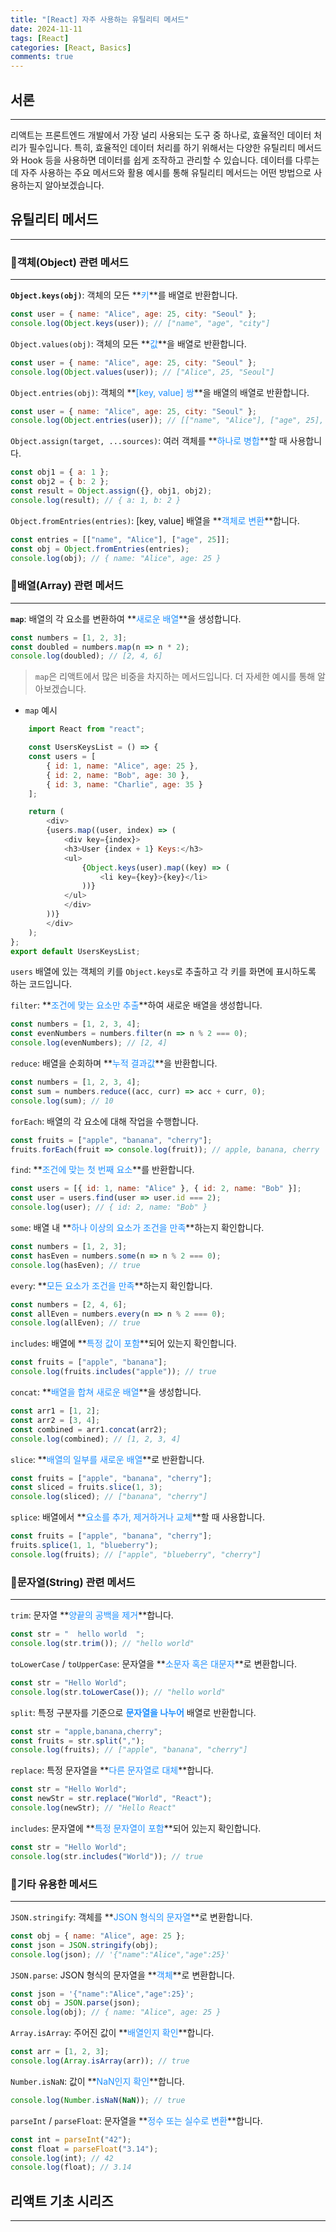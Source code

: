 ```yaml
---
title: "[React] 자주 사용하는 유틸리티 메서드"
date: 2024-11-11
tags: [React]
categories: [React, Basics]
comments: true
---
```


## 서론
---
리액트는 프론트엔드 개발에서 가장 널리 사용되는 도구 중 하나로, 효율적인 데이터 처리가 필수입니다. 특히, 효율적인 데이터 처리를 하기 위해서는 다양한 유틸리티 메서드와 Hook 등을 사용하면 데이터를 쉽게 조작하고 관리할 수 있습니다. 데이터를 다루는 데 자주 사용하는 주요 메서드와 활용 예시를 통해 유틸리티 메서드는 어떤 방법으로 사용하는지 알아보겠습니다.

## 유틸리티 메서드
---
### 📌객체(Object) 관련 메서드
---
**`Object.keys(obj)`**: 객체의 모든 **<font color='#1E90FF'>키</font>**를 배열로 반환합니다.
```javascript
const user = { name: "Alice", age: 25, city: "Seoul" };
console.log(Object.keys(user)); // ["name", "age", "city"]
```
`Object.values(obj)`: 객체의 모든 **<font color='#1E90FF'>값</font>**을 배열로 반환합니다.
```javascript
const user = { name: "Alice", age: 25, city: "Seoul" };
console.log(Object.values(user)); // ["Alice", 25, "Seoul"]
```
`Object.entries(obj)`: 객체의 **<font color='#1E90FF'>[key, value] 쌍</font>**을 배열의 배열로 반환합니다.
```javascript
const user = { name: "Alice", age: 25, city: "Seoul" };
console.log(Object.entries(user)); // [["name", "Alice"], ["age", 25], ["city", "Seoul"]]
```
`Object.assign(target, ...sources)`: 여러 객체를 **<font color='#1E90FF'>하나로 병합</font>**할 때 사용합니다.
```javascript
const obj1 = { a: 1 };
const obj2 = { b: 2 };
const result = Object.assign({}, obj1, obj2);
console.log(result); // { a: 1, b: 2 }
```
`Object.fromEntries(entries)`: [key, value] 배열을 **<font color='#1E90FF'>객체로 변환</font>**합니다.
```javascript
const entries = [["name", "Alice"], ["age", 25]];
const obj = Object.fromEntries(entries);
console.log(obj); // { name: "Alice", age: 25 }
```
### 📌배열(Array) 관련 메서드
---
**`map`**: 배열의 각 요소를 변환하여 **<font color='#1E90FF'>새로운 배열</font>**을 생성합니다.
```javascript
const numbers = [1, 2, 3];
const doubled = numbers.map(n => n * 2);
console.log(doubled); // [2, 4, 6]
```
> `map`은 리액트에서 많은 비중을 차지하는 메서드입니다. 더 자세한 예시를 통해 알아보겠습니다.

+ `map` 예시
```javascript
    import React from "react";

    const UsersKeysList = () => {
    const users = [
        { id: 1, name: "Alice", age: 25 },
        { id: 2, name: "Bob", age: 30 },
        { id: 3, name: "Charlie", age: 35 }
    ];

    return (
        <div>
        {users.map((user, index) => (
            <div key={index}>
            <h3>User {index + 1} Keys:</h3>
            <ul>
                {Object.keys(user).map((key) => (
                    <li key={key}>{key}</li>
                ))}
            </ul>
            </div>
        ))}
        </div>
    );
};
export default UsersKeysList;
```
`users` 배열에 있는 객체의 키를 `Object.keys`로 추출하고 각 키를 화면에 표시하도록 하는 코드입니다.

`filter`: **<font color='#1E90FF'>조건에 맞는 요소만 추출</font>**하여 새로운 배열을 생성합니다.
```javascript
const numbers = [1, 2, 3, 4];
const evenNumbers = numbers.filter(n => n % 2 === 0);
console.log(evenNumbers); // [2, 4]
```
`reduce`: 배열을 순회하며 **<font color='#1E90FF'>누적 결과값</font>**을 반환합니다.
```javascript
const numbers = [1, 2, 3, 4];
const sum = numbers.reduce((acc, curr) => acc + curr, 0);
console.log(sum); // 10
```
`forEach`: 배열의 각 요소에 대해 작업을 수행합니다.
```javascript
const fruits = ["apple", "banana", "cherry"];
fruits.forEach(fruit => console.log(fruit)); // apple, banana, cherry
```
`find`: **<font color='#1E90FF'>조건에 맞는 첫 번째 요소</font>**를 반환합니다.
```javascript
const users = [{ id: 1, name: "Alice" }, { id: 2, name: "Bob" }];
const user = users.find(user => user.id === 2);
console.log(user); // { id: 2, name: "Bob" }
```
`some`: 배열 내 **<font color='#1E90FF'>하나 이상의 요소가 조건을 만족</font>**하는지 확인합니다.
```javascript
const numbers = [1, 2, 3];
const hasEven = numbers.some(n => n % 2 === 0);
console.log(hasEven); // true
```
`every`: **<font color='#1E90FF'>모든 요소가 조건을 만족</font>**하는지 확인합니다.
```javascript
const numbers = [2, 4, 6];
const allEven = numbers.every(n => n % 2 === 0);
console.log(allEven); // true
```
`includes`: 배열에 **<font color='#1E90FF'>특정 값이 포함</font>**되어 있는지 확인합니다.
```javascript
const fruits = ["apple", "banana"];
console.log(fruits.includes("apple")); // true
```
`concat`: **<font color='#1E90FF'>배열을 합쳐 새로운 배열</font>**을 생성합니다.
```javascript
const arr1 = [1, 2];
const arr2 = [3, 4];
const combined = arr1.concat(arr2);
console.log(combined); // [1, 2, 3, 4]
```
`slice`: **<font color='#1E90FF'>배열의 일부를 새로운 배열</font>**로 반환합니다.
```javascript
const fruits = ["apple", "banana", "cherry"];
const sliced = fruits.slice(1, 3);
console.log(sliced); // ["banana", "cherry"]
```
`splice`: 배열에서 **<font color='#1E90FF'>요소를 추가, 제거하거나 교체</font>**할 때 사용합니다.
```javascript
const fruits = ["apple", "banana", "cherry"];
fruits.splice(1, 1, "blueberry");
console.log(fruits); // ["apple", "blueberry", "cherry"]
```
### 📌문자열(String) 관련 메서드
---
`trim`: 문자열 **<font color='#1E90FF'>양끝의 공백을 제거</font>**합니다.
```javascript
const str = "  hello world  ";
console.log(str.trim()); // "hello world"
```
`toLowerCase` / `toUpperCase`: 문자열을 **<font color='#1E90FF'>소문자 혹은 대문자</font>**로 변환합니다.
```javascript
const str = "Hello World";
console.log(str.toLowerCase()); // "hello world"
```
`split`: 특정 구분자를 기준으로 **<font color='#1E90FF'>문자열을 나누어</font>** 배열로 반환합니다.
```javascript
const str = "apple,banana,cherry";
const fruits = str.split(",");
console.log(fruits); // ["apple", "banana", "cherry"]
```
`replace`: 특정 문자열을 **<font color='#1E90FF'>다른 문자열로 대체</font>**합니다.
```javascript
const str = "Hello World";
const newStr = str.replace("World", "React");
console.log(newStr); // "Hello React"
```
`includes`: 문자열에 **<font color='#1E90FF'>특정 문자열이 포함</font>**되어 있는지 확인합니다.
```javascript
const str = "Hello World";
console.log(str.includes("World")); // true
```
### 📌기타 유용한 메서드
---
`JSON.stringify`: 객체를 **<font color='#1E90FF'>JSON 형식의 문자열</font>**로 변환합니다.
```javascript
const obj = { name: "Alice", age: 25 };
const json = JSON.stringify(obj);
console.log(json); // '{"name":"Alice","age":25}'
```
`JSON.parse`: JSON 형식의 문자열을 **<font color='#1E90FF'>객체</font>**로 변환합니다.
```javascript
const json = '{"name":"Alice","age":25}';
const obj = JSON.parse(json);
console.log(obj); // { name: "Alice", age: 25 }
```
`Array.isArray`: 주어진 값이 **<font color='#1E90FF'>배열인지 확인</font>**합니다.
```javascript
const arr = [1, 2, 3];
console.log(Array.isArray(arr)); // true
```
`Number.isNaN`: 값이 **<font color='#1E90FF'>NaN인지 확인</font>**합니다.
```javascript
console.log(Number.isNaN(NaN)); // true
```
`parseInt` / `parseFloat`: 문자열을 **<font color='#1E90FF'>정수 또는 실수로 변환</font>**합니다.
```javascript
const int = parseInt("42");
const float = parseFloat("3.14");
console.log(int); // 42
console.log(float); // 3.14
```

## 리액트 기초 시리즈
---